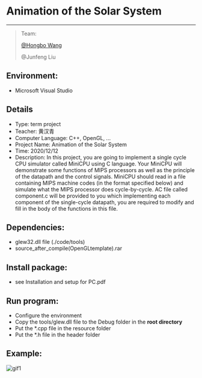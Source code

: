 # Animation of the Solar System

-----

>  Team: 
>  
>  [@Hongbo Wang ](https://github.com/BOBWang1117) 
>  
>  @Junfeng Liu
>
>  

## **Environment:**

- Microsoft Visual Studio

  

## **Details**

- Type: term project
- Teacher: 黄汉青
- Computer Language: C++, OpenGL, ...
- Project Name: Animation of the Solar System
- Time: 2020/12/12
- Description: In this project, you are going to implement a single cycle CPU simulator called MiniCPU using C language. Your MiniCPU will demonstrate some functions of MIPS processors as well as the principle of the datapath and the control signals. MiniCPU should read in a file containing MIPS machine codes (in the format specified below) and simulate what the MIPS processor does cycle-by-cycle. AC file called component.c will be provided to you which implementing each component of the single-cycle datapath, you are required to modify and fill in the body of the functions in this file.

## **Dependencies:** 

- glew32.dll file (./code/tools)
- source_after_compile(OpenGLtemplate).rar



## **Install package:**

- see Installation and setup for PC.pdf




## **Run program:**

- Configure the environment
- Copy the tools/glew.dll file to the Debug folder in the **root directory**
- Put the *.cpp file in the resource folder
- Put the *.h file in the header folder



## **Example:**

![gif1](./gif/solar-min.gif)

   

   

